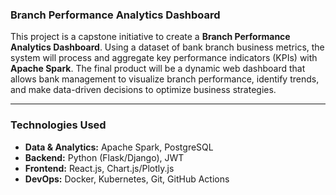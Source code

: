 ### Branch Performance Analytics Dashboard

This project is a capstone initiative to create a **Branch Performance Analytics Dashboard**. Using a dataset of bank branch business metrics, the system will process and aggregate key performance indicators (KPIs) with **Apache Spark**. The final product will be a dynamic web dashboard that allows bank management to visualize branch performance, identify trends, and make data-driven decisions to optimize business strategies.

***

### Technologies Used

* **Data & Analytics:** Apache Spark, PostgreSQL
* **Backend:** Python (Flask/Django), JWT
* **Frontend:** React.js, Chart.js/Plotly.js
* **DevOps:** Docker, Kubernetes, Git, GitHub Actions
